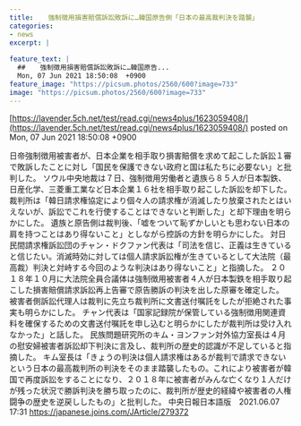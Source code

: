 ```yaml
---
title:  　強制徴用損害賠償訴訟敗訴に…韓国原告側「日本の最高裁判決を踏襲」　 
categories:
- news
excerpt: |
  
feature_text: |
  ##  　強制徴用損害賠償訴訟敗訴に…韓国原告...
  Mon, 07 Jun 2021 18:50:08  +0900
feature_image: "https://picsum.photos/2560/600?image=733"
image: "https://picsum.photos/2560/600?image=733"
---
```


[https://lavender.5ch.net/test/read.cgi/news4plus/1623059408/](https://lavender.5ch.net/test/read.cgi/news4plus/1623059408/)
posted on Mon, 07 Jun 2021 18:50:08  +0900

<!--more-->

日帝強制徴用被害者が、日本企業を相手取り損害賠償を求めて起こした訴訟１審で敗訴したことに対し「国民を保護できない政府と国は私たちに必要ない」と批判した。 ソウル中央地裁は７日、強制徴用労働者と遺族ら８５人が日本製鉄、日産化学、三菱重工業など日本企業１６社を相手取り起こした訴訟を却下した。 裁判所は「韓日請求権協定により個々人の請求権が消滅したり放棄されたとはいえないが、訴訟でこれを行使することはできないと判断した」と却下理由を明らかにした。 遺族と原告側は裁判後、「嘘をついて恥ずかしいとも思わない日本の肩を持つことはあり得ないこと」としながら控訴の方針を明らかにした。 対日民間請求権訴訟団のチャン・ドクファン代表は「司法を信じ、正義は生きていると信じたい。消滅時効に対しては個人請求訴訟権が生きているとして大法院（最高裁）判決と対峙する今回のような判決はあり得ないこと」と指摘した。 ２０１８年１０月に大法院全員合議体は強制徴用被害者４人が日本製鉄を相手取り起こした損害賠償請求訴訟再上告審で原告勝訴の判決を出した原審を確定した。 被害者側訴訟代理人は裁判に先立ち裁判所に文書送付嘱託をしたが拒絶された事実も明らかにした。 チャン代表は「国家記録院が保管している強制徴用関連資料を確保するための文書送付嘱託を申し込むと明らかにしたが裁判所は受け入れなかった」と話した。 民族問題研究所のキム・ヨンファン対外協力室長は４月の慰安婦被害者訴訟却下判決に言及し、裁判所の歴史的認識が不足していると指摘した。 キム室長は「きょうの判決は個人請求権はあるが裁判で請求できないという日本の最高裁判所の判決をそのまま踏襲したもの。これにより被害者が韓国で再度訴訟をすることになり、２０１８年に被害者がみんな亡くなり１人だけが残った状況で勝訴判決を勝ち取ったのに、裁判所が歴史的経緯や被害者の人権闘争の歴史を逆戻ししたもの」と批判した。 中央日報日本語版　2021.06.07 17:31 https://japanese.joins.com/JArticle/279372
